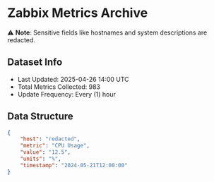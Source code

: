 # Zabbix Metrics Archive

⚠️ **Note**: Sensitive fields like hostnames and system descriptions are redacted.

## Dataset Info
- Last Updated: 2025-04-26 14:00 UTC
- Total Metrics Collected: 983
- Update Frequency: Every (1) hour

## Data Structure
```json
{
    "host": "redacted",
    "metric": "CPU Usage",
    "value": "12.5",
    "units": "%",
    "timestamp": "2024-05-21T12:00:00"
}
```

